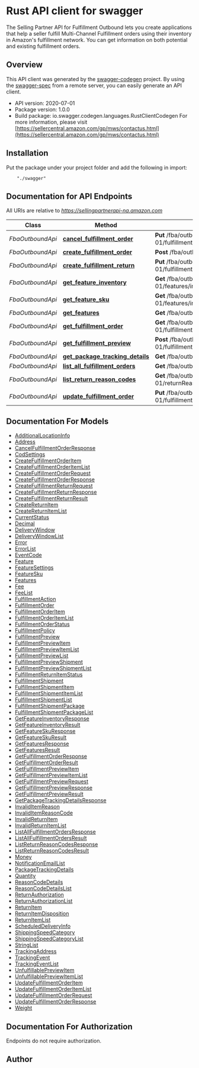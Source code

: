 # Rust API client for swagger

The Selling Partner API for Fulfillment Outbound lets you create applications that help a seller fulfill Multi-Channel Fulfillment orders using their inventory in Amazon's fulfillment network. You can get information on both potential and existing fulfillment orders.

## Overview
This API client was generated by the [swagger-codegen](https://github.com/swagger-api/swagger-codegen) project.  By using the [swagger-spec](https://github.com/swagger-api/swagger-spec) from a remote server, you can easily generate an API client.

- API version: 2020-07-01
- Package version: 1.0.0
- Build package: io.swagger.codegen.languages.RustClientCodegen
For more information, please visit [https://sellercentral.amazon.com/gp/mws/contactus.html](https://sellercentral.amazon.com/gp/mws/contactus.html)

## Installation
Put the package under your project folder and add the following in import:
```
    "./swagger"
```

## Documentation for API Endpoints

All URIs are relative to *https://sellingpartnerapi-na.amazon.com*

Class | Method | HTTP request | Description
------------ | ------------- | ------------- | -------------
*FbaOutboundApi* | [**cancel_fulfillment_order**](docs/FbaOutboundApi.md#cancel_fulfillment_order) | **Put** /fba/outbound/2020-07-01/fulfillmentOrders/{sellerFulfillmentOrderId}/cancel | 
*FbaOutboundApi* | [**create_fulfillment_order**](docs/FbaOutboundApi.md#create_fulfillment_order) | **Post** /fba/outbound/2020-07-01/fulfillmentOrders | 
*FbaOutboundApi* | [**create_fulfillment_return**](docs/FbaOutboundApi.md#create_fulfillment_return) | **Put** /fba/outbound/2020-07-01/fulfillmentOrders/{sellerFulfillmentOrderId}/return | 
*FbaOutboundApi* | [**get_feature_inventory**](docs/FbaOutboundApi.md#get_feature_inventory) | **Get** /fba/outbound/2020-07-01/features/inventory/{featureName} | 
*FbaOutboundApi* | [**get_feature_sku**](docs/FbaOutboundApi.md#get_feature_sku) | **Get** /fba/outbound/2020-07-01/features/inventory/{featureName}/{sellerSku} | 
*FbaOutboundApi* | [**get_features**](docs/FbaOutboundApi.md#get_features) | **Get** /fba/outbound/2020-07-01/features | 
*FbaOutboundApi* | [**get_fulfillment_order**](docs/FbaOutboundApi.md#get_fulfillment_order) | **Get** /fba/outbound/2020-07-01/fulfillmentOrders/{sellerFulfillmentOrderId} | 
*FbaOutboundApi* | [**get_fulfillment_preview**](docs/FbaOutboundApi.md#get_fulfillment_preview) | **Post** /fba/outbound/2020-07-01/fulfillmentOrders/preview | 
*FbaOutboundApi* | [**get_package_tracking_details**](docs/FbaOutboundApi.md#get_package_tracking_details) | **Get** /fba/outbound/2020-07-01/tracking | 
*FbaOutboundApi* | [**list_all_fulfillment_orders**](docs/FbaOutboundApi.md#list_all_fulfillment_orders) | **Get** /fba/outbound/2020-07-01/fulfillmentOrders | 
*FbaOutboundApi* | [**list_return_reason_codes**](docs/FbaOutboundApi.md#list_return_reason_codes) | **Get** /fba/outbound/2020-07-01/returnReasonCodes | 
*FbaOutboundApi* | [**update_fulfillment_order**](docs/FbaOutboundApi.md#update_fulfillment_order) | **Put** /fba/outbound/2020-07-01/fulfillmentOrders/{sellerFulfillmentOrderId} | 


## Documentation For Models

 - [AdditionalLocationInfo](docs/AdditionalLocationInfo.md)
 - [Address](docs/Address.md)
 - [CancelFulfillmentOrderResponse](docs/CancelFulfillmentOrderResponse.md)
 - [CodSettings](docs/CodSettings.md)
 - [CreateFulfillmentOrderItem](docs/CreateFulfillmentOrderItem.md)
 - [CreateFulfillmentOrderItemList](docs/CreateFulfillmentOrderItemList.md)
 - [CreateFulfillmentOrderRequest](docs/CreateFulfillmentOrderRequest.md)
 - [CreateFulfillmentOrderResponse](docs/CreateFulfillmentOrderResponse.md)
 - [CreateFulfillmentReturnRequest](docs/CreateFulfillmentReturnRequest.md)
 - [CreateFulfillmentReturnResponse](docs/CreateFulfillmentReturnResponse.md)
 - [CreateFulfillmentReturnResult](docs/CreateFulfillmentReturnResult.md)
 - [CreateReturnItem](docs/CreateReturnItem.md)
 - [CreateReturnItemList](docs/CreateReturnItemList.md)
 - [CurrentStatus](docs/CurrentStatus.md)
 - [Decimal](docs/Decimal.md)
 - [DeliveryWindow](docs/DeliveryWindow.md)
 - [DeliveryWindowList](docs/DeliveryWindowList.md)
 - [Error](docs/Error.md)
 - [ErrorList](docs/ErrorList.md)
 - [EventCode](docs/EventCode.md)
 - [Feature](docs/Feature.md)
 - [FeatureSettings](docs/FeatureSettings.md)
 - [FeatureSku](docs/FeatureSku.md)
 - [Features](docs/Features.md)
 - [Fee](docs/Fee.md)
 - [FeeList](docs/FeeList.md)
 - [FulfillmentAction](docs/FulfillmentAction.md)
 - [FulfillmentOrder](docs/FulfillmentOrder.md)
 - [FulfillmentOrderItem](docs/FulfillmentOrderItem.md)
 - [FulfillmentOrderItemList](docs/FulfillmentOrderItemList.md)
 - [FulfillmentOrderStatus](docs/FulfillmentOrderStatus.md)
 - [FulfillmentPolicy](docs/FulfillmentPolicy.md)
 - [FulfillmentPreview](docs/FulfillmentPreview.md)
 - [FulfillmentPreviewItem](docs/FulfillmentPreviewItem.md)
 - [FulfillmentPreviewItemList](docs/FulfillmentPreviewItemList.md)
 - [FulfillmentPreviewList](docs/FulfillmentPreviewList.md)
 - [FulfillmentPreviewShipment](docs/FulfillmentPreviewShipment.md)
 - [FulfillmentPreviewShipmentList](docs/FulfillmentPreviewShipmentList.md)
 - [FulfillmentReturnItemStatus](docs/FulfillmentReturnItemStatus.md)
 - [FulfillmentShipment](docs/FulfillmentShipment.md)
 - [FulfillmentShipmentItem](docs/FulfillmentShipmentItem.md)
 - [FulfillmentShipmentItemList](docs/FulfillmentShipmentItemList.md)
 - [FulfillmentShipmentList](docs/FulfillmentShipmentList.md)
 - [FulfillmentShipmentPackage](docs/FulfillmentShipmentPackage.md)
 - [FulfillmentShipmentPackageList](docs/FulfillmentShipmentPackageList.md)
 - [GetFeatureInventoryResponse](docs/GetFeatureInventoryResponse.md)
 - [GetFeatureInventoryResult](docs/GetFeatureInventoryResult.md)
 - [GetFeatureSkuResponse](docs/GetFeatureSkuResponse.md)
 - [GetFeatureSkuResult](docs/GetFeatureSkuResult.md)
 - [GetFeaturesResponse](docs/GetFeaturesResponse.md)
 - [GetFeaturesResult](docs/GetFeaturesResult.md)
 - [GetFulfillmentOrderResponse](docs/GetFulfillmentOrderResponse.md)
 - [GetFulfillmentOrderResult](docs/GetFulfillmentOrderResult.md)
 - [GetFulfillmentPreviewItem](docs/GetFulfillmentPreviewItem.md)
 - [GetFulfillmentPreviewItemList](docs/GetFulfillmentPreviewItemList.md)
 - [GetFulfillmentPreviewRequest](docs/GetFulfillmentPreviewRequest.md)
 - [GetFulfillmentPreviewResponse](docs/GetFulfillmentPreviewResponse.md)
 - [GetFulfillmentPreviewResult](docs/GetFulfillmentPreviewResult.md)
 - [GetPackageTrackingDetailsResponse](docs/GetPackageTrackingDetailsResponse.md)
 - [InvalidItemReason](docs/InvalidItemReason.md)
 - [InvalidItemReasonCode](docs/InvalidItemReasonCode.md)
 - [InvalidReturnItem](docs/InvalidReturnItem.md)
 - [InvalidReturnItemList](docs/InvalidReturnItemList.md)
 - [ListAllFulfillmentOrdersResponse](docs/ListAllFulfillmentOrdersResponse.md)
 - [ListAllFulfillmentOrdersResult](docs/ListAllFulfillmentOrdersResult.md)
 - [ListReturnReasonCodesResponse](docs/ListReturnReasonCodesResponse.md)
 - [ListReturnReasonCodesResult](docs/ListReturnReasonCodesResult.md)
 - [Money](docs/Money.md)
 - [NotificationEmailList](docs/NotificationEmailList.md)
 - [PackageTrackingDetails](docs/PackageTrackingDetails.md)
 - [Quantity](docs/Quantity.md)
 - [ReasonCodeDetails](docs/ReasonCodeDetails.md)
 - [ReasonCodeDetailsList](docs/ReasonCodeDetailsList.md)
 - [ReturnAuthorization](docs/ReturnAuthorization.md)
 - [ReturnAuthorizationList](docs/ReturnAuthorizationList.md)
 - [ReturnItem](docs/ReturnItem.md)
 - [ReturnItemDisposition](docs/ReturnItemDisposition.md)
 - [ReturnItemList](docs/ReturnItemList.md)
 - [ScheduledDeliveryInfo](docs/ScheduledDeliveryInfo.md)
 - [ShippingSpeedCategory](docs/ShippingSpeedCategory.md)
 - [ShippingSpeedCategoryList](docs/ShippingSpeedCategoryList.md)
 - [StringList](docs/StringList.md)
 - [TrackingAddress](docs/TrackingAddress.md)
 - [TrackingEvent](docs/TrackingEvent.md)
 - [TrackingEventList](docs/TrackingEventList.md)
 - [UnfulfillablePreviewItem](docs/UnfulfillablePreviewItem.md)
 - [UnfulfillablePreviewItemList](docs/UnfulfillablePreviewItemList.md)
 - [UpdateFulfillmentOrderItem](docs/UpdateFulfillmentOrderItem.md)
 - [UpdateFulfillmentOrderItemList](docs/UpdateFulfillmentOrderItemList.md)
 - [UpdateFulfillmentOrderRequest](docs/UpdateFulfillmentOrderRequest.md)
 - [UpdateFulfillmentOrderResponse](docs/UpdateFulfillmentOrderResponse.md)
 - [Weight](docs/Weight.md)


## Documentation For Authorization
 Endpoints do not require authorization.


## Author



